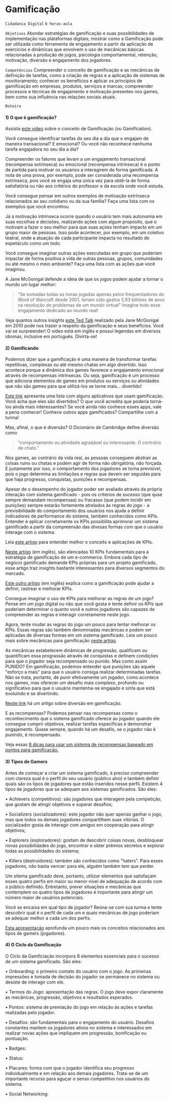 # Gamificação

`Cidadania Digital` `6 horas-aula`

`Objetivos` Abordar estratégias de gamificação e suas possibilidades de implementação nas plataformas digitais; mostrar como a Gamificação pode ser utilizada como ferramenta de engajamento a partir da aplicação de exercícios e dinâmicas que envolvem o uso de mecânicas básicas relacionadas à produção de jogos, psicologia comportamental, retenção, motivação, diversão e engajamento dos jogadores.  

`Competências` Compreender o conceito de gamificação e as mecânicas de definição de tarefas, como a criação de regras e a aplicação de sistemas de monitoramento; conhecer os benefícios e aplicar os princípios de gamificação em empresas, produtos, serviços e marcas; compreender processos e técnicas de engajamento e motivação presentes nos games, bem como sua influência nas relações sociais atuais.

`Roteiro`

#### 1) O que é gamificação?

Assista [este vídeo]( https://www.youtube.com/watch?v=UI4ZhYwI9F0) sobre o conceito de Gamificação (ou Gamification).

Você consegue identificar tarefas do seu dia a dia que o engajam de maneira transacional? E emocional? Ou você não reconhece nenhuma tarefa engajadora no seu dia a dia?

Compreender os fatores que levam a um engajamento transacional (recompensa extrínseca) ou emocional (recompensa intrínseca) é o ponto de partida para motivar os usuários a interagirem de forma gamificada. A nota de uma prova, por exemplo, pode ser considerada uma recompensa extrínseca, pois você se engaja uma única vez para obtê-la de forma satisfatória ou não aos critérios do professor e da escola onde você estuda. 

Você consegue pensar em outros exemplos de motivação extrínseca relacionados ao seu cotidiano ou da sua família? Faça uma lista com os exemplos que você encontrou.

Já a motivação intrínseca ocorre quando o usuário tem mais autonomia em suas escolhas e decisões, realizando ações com algum propósito, que o motivam a fazer o seu melhor para que suas ações tenham impacto em um grupo maior de pessoas. Isso pode acontecer, por exemplo, em um coletivo teatral, onde a atuação de cada participante impacta no resultado do espetáculo como um todo.

Você consegue imaginar outras ações executadas em grupo que poderiam impactar de forma positiva a vida de outras pessoas, grupos, comunidades ou até mesmo o meio ambiente? Faça uma lista com as ações que você imaginou.

A Jane McGonigal defende a ideia de que os jogos podem ajudar a tornar o mundo um lugar melhor: 
>“Se somadas todas as horas jogadas apenas pelos frequentadores do Word of Warcraft desde 2001, teriam sido gastos 5,93 bilhões de anos na resolução de problemas de um mundo virtual”
Imagine todo esse engajamento dedicado ao mundo real! 

Veja quantos outros insights [este Ted Talk]( https://www.ted.com/talks/jane_mcgonigal_gaming_can_make_a_better_world) realizado pela Jane McGonigal em 2010 pode nos trazer a respeito da gamificação e seus benefícios. Você vai se surpreender! O vídeo está em inglês e possui legendas em diversos idiomas, inclusive em português. Divirta-se!

#### 2) Gamificando

Podemos dizer que a gamificação é uma maneira de transformar tarefas repetitivas, complexas ou até mesmo chatas em algo divertido. Isso acontece porque a dinâmica dos games favorece o engajamento emocional através de recompensas intrínsecas. Ou seja, gamificação é um processo que adiciona elementos de games em produtos ou serviços ou atividades que não são games para que utilizá-los se torne  mais... divertido!

[Este link](https://blog.engage.bz/10-aplicativos-que-usam-gamification) apresenta uma lista com alguns aplicativos que usam gamificação. Você acha que eles são divertidos? O que você acredita que poderia torná-los ainda mais interessantes? Se você ainda não conhece esses apps, vale a pena conhecer! Conhece outros apps gamificados? Compartilhe com a turma!

Mas, afinal, o que é diversão? O Dicionário de Cambridge define diversão como
>"comportamento ou atividade agradável ou interessante. O contrário de chato."

Nos games, ao contrário da vida real, as pessoas conseguem abstrair as coisas ruins ou chatas e podem agir de forma não obrigatória, não forçada. E justamente por isso, o comportamento dos jogadores se torna previsível, pois o jogo determina as limitações e regras que devem ser seguidas para que haja progresso, conquistas, punições e recompensas. 

Apesar de o desempenho do jogador poder ser avaliado através da própria interação com sistema gamificado - pois os critérios de sucesso (que quse sempre demandam recompensas) ou fracasso (que podem incidir em punições) sempre estarão fortemente atrelados às regras do jogo - a previsibilidade do comportamento dos usuários nos ajuda a definir indicadores de performance do sistema, também conhecidos como KPIs. Entender e aplicar corretamente os KPIs possibilita aprimorar um sistema gamificado a partir da compreensão das divesas formas com que o usuário interage com o sistema.

Leia [este artigo](https://endeavor.org.br/estrategia-e-gestao/kpi) para entender melhor o conceito e aplicações de KPIs. 

[Neste artigo](https://www.brainsins.com/en/blog/top-10-kpis-gamification-strategy/2711) (em inglês), são elencadas 10 KPIs fundamentais para a estratégia de gamificação de um e-commerce. Embora cada tipo de negócio gamificado demande KPIs próprias para um projeto gamificado, esse artigo traz insights bastante interessantes para diversos segmentos do mercado.

[Este outro artigo](https://www.inboundlogistics.com/cms/article/gamification-a-new-way-of-tracking-and-improving-KPIs) (em inglês) explica como a gamificação pode ajudar a definir, rastrear e melhorar KPIs.

Consegue imaginar o uso de KPIs para melhorar as regras de um jogo? Pense em um jogo digital ou não que você gosta e tente definir os KPIs que poderiam determinar o quanto você e outros jogadores são capazes de compreender as regras e interagir corretamente neste jogo.

Agora, tente mudar as regras do jogo um pouco para tentar melhorar os KPIs. Essas regras são também denominadas mecânicas e podem ser aplicadas de diversas formas em um sistema gamificado. Leia um pouco mais sobre mecânicas para gamificação [neste artigo](https://www.skillbuilderlms.com/br/lms-gamification-game-mechanics).

As mecânicas estabelecem dinâmicas de progressão, qualificam ou quantificam essa prograssão através de conquistas e definem condições para que o jogador seja recompensado ou punido. Mas como assim PUNIDO? Em gamificação, podemos entender que punições são aquele "esforço a mais" para que o usuário consiga realizar determinadas tarefas. Não se trata, portanto, de punir efetivamente um jogador, como acontece nos games, mas oferecer um desafio mais complexo, profundo ou significativo para que o usuário mantenha-se engajado e sinta que está evoluindo e se divertindo.

[Neste link](https://rockcontent.com/blog/gamification) há um artigo sobre diversão em gamificação.

E as recompensas? Podemos pensar nas recompensas como o reconhecimento que o sistema gamificado oferece ao jogador quando ele consegue cumprir objetivos, realizar tarefas específicas e demonstrar engajamento. Quase sempre, quando há um desafio, se o jogador não é punindo, é recompensado.

Veja essas [8 dicas para usar um sistema de recompensas baseado em pontos para gamificação.](https://www.moodlelivre.com.br/noticias/2359-8-dicas-para-usar-um-sistema-de-recompensas-baseado-em-pontos-para-gamificacao)

#### 3) Tipos de Gamers

Antes de começar a criar um sistema gamificado, é preciso compreender com clareza qual é o perfil do seu usuário (público alvo) e também definir quais são os tipos de jogadores que estão inseridos nesse perfil. Existem 4 tipos de jogadores que se adequam aos sistemas gamificados. São eles:

• Achievers (competitivos): são jogadores que interagem pela competição, que gostam de atingir objetivos e superar desafios;

• Socializers (socializadores): este jogador não quer apenas ganhar o jogo, mas que todos os demais jogadores compartilhem suas vitórias. O socializador gosta de interagir com amigos em cooperação para atingir objetivos;

• Explorers (exploradores): gostam de descobrir coisas novas, desbloquear novas possibilidades do jogo, encontrar e obter prêmios secretos e explorar todas as possibilidades do sistema;

• Killers (destruidores): também são conhecidos como "haters". Para esses jogadores, não basta vencer: para ele, alguém também tem que perder. 

Um sitema gamificado deve, portanto, utilizar elementos que satisfaçam esses quatro perfis em maior ou menor nível de adequação de acordo com o público definido. Entretanto, prever situações e mecânicas que contemplem os quatro tipos de jogadores é importante para atingir um número maior de usuários potenciais.

Você se encaixa em qual tipo de jogador? Reúna-se com sua turma e tente descobrir qual é o perfil de cada um e quais mecânicas de jogo poderiam se adequar melhor a cada um dos perfis.

[Esta apresentação](https://pt.slideshare.net/agbrjr/games-e-tipos-de-gamers) aprofunda um pouco mais os conceitos relacionados aos tipos de gamers (jogadores).

#### 4) O Ciclo da Gamificação

O Ciclo da Gamficiação incorpora 8 elementos essenciais para o sucesso de um sistema gamificado. São eles:

• Onboarding: o primeiro contato do usuário com o jogo. As primeiras impressões e tomada de decisão do jogador se permanece no sistema ou desiste de interagir com ele.

• Termos do Jogo: apresentação das regras. O jogo deve expor claramente as mecânicas, progressão, objetivos e resultados esperados.

• Pontos: sistema de premiação do jogo em relação às ações e tarefas realizadas pelo jogador.

• Desafios: são fundamentais para o engajamento do usuário. Desafios constantes mantem os jogadores ativos no sistema e interessados em realizar novas ações que impliquem em progressão, bonificação ou pontuação.

• Badges: 

• Status: 

• Placares: forma com que o jogador identifica seu progresso individualmente e em relação aos demais jogadores. Trata-se de um importante recurso para aguçar o senso competitivo nos usuários do sistema.

• Social Networking:




